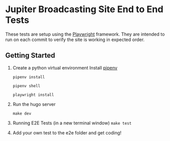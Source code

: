 # Jupiter Broadcasting Site End to End Tests

These tests are setup using the [Playwright](https://playwright.dev/python/docs/writing-tests) framework. They are intended to run on each commit to verify the site is working in expected order.


## Getting Started

1. Create a python virtual environment
    Install [pipenv](https://pipenv.pypa.io/en/latest/)

    `pipenv install`

    `pipenv shell`

    `playwright install`

2. Run the hugo server

    `make dev`

3. Running E2E Tests (in a new terminal window)
    `make test`

4. Add your own test to the e2e folder and get coding!
